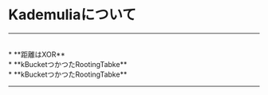 # Kademuliaについて
<hr>
<br>
* **距離はXOR**
<br>
* **kBucketつかつたRootingTabke**
<br>
* **kBucketつかつたRootingTabke**

<br>
<hr>